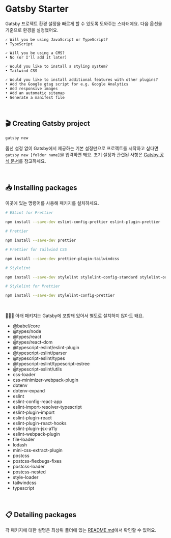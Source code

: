 # Gatsby Starter

Gatsby 프로젝트 환경 설정을 빠르게 할 수 있도록 도와주는 스타터예요. 다음 옵션을 기준으로 환경을 설정했어요.

```text
✓ Will you be using JavaScript or TypeScript?
• TypeScript

✓ Will you be using a CMS?
• No (or I'll add it later)

✓ Would you like to install a styling system?
• Tailwind CSS

✓ Would you like to install additional features with other plugins?
• Add the Google gtag script for e.g. Google Analytics
• Add responsive images
• Add an automatic sitemap
• Generate a manifest file
```

<br>

## 🎬 Creating Gatsby project

```bash
gatsby new
```

옵션 설정 없이 Gatsby에서 제공하는 기본 설정만으로 프로젝트를 시작하고 싶다면 `gatsby new [folder name]`을 입력하면 돼요. 초기 설정과 관련된 사항은 [Gatsby 공식 문서](https://www.gatsbyjs.com/docs/tutorial/getting-started/part-1/#create-a-gatsby-site)를 참고하세요.

<br>

## 📥 Installing packages

이곳에 있는 명령어를 사용해 패키지를 설치하세요.

```bash
# ESLint for Prettier

npm install --save-dev eslint-config-prettier eslint-plugin-prettier

# Prettier

npm install --save-dev prettier

# Prettier for Tailwind CSS

npm install --save-dev prettier-plugin-tailwindcss

# Stylelint

npm install --save-dev stylelint stylelint-config-standard stylelint-order

# Stylelint for Prettier

npm install --save-dev stylelint-config-prettier
```

<br>

💁🏻‍♀️ 아래 패키지는 Gatsby에 포함돼 있어서 별도로 설치하지 않아도 돼요.

- @babel/core
- @types/node
- @types/react
- @types/react-dom
- @typescript-eslint/eslint-plugin
- @typescript-eslint/parser
- @typescript-eslint/types
- @typescript-eslint/typescript-estree
- @typescript-eslint/utils
- css-loader
- css-minimizer-webpack-plugin
- dotenv
- dotenv-expand
- eslint
- eslint-config-react-app
- eslint-import-resolver-typescript
- eslint-plugin-import
- eslint-plugin-react
- eslint-plugin-react-hooks
- eslint-plugin-jsx-a11y
- eslint-webpack-plugin
- file-loader
- lodash
- mini-css-extract-plugin
- postcss
- postcss-flexbugs-fixes
- postcss-loader
- postcss-nested
- style-loader
- tailwindcss
- typescript

<br>

## 📋 Detailing packages

각 패키지에 대한 설명은 최상위 폴더에 있는 [README.md](https://github.com/biniruu/starter-kit-frontend#detailing-packages)에서 확인할 수 있어요.

<br>
